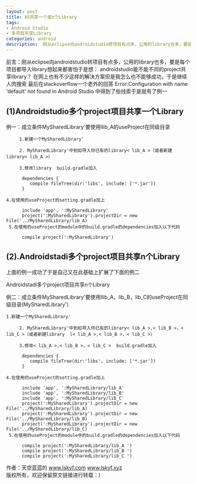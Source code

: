 ```yaml
---
layout: post
title: AS共享一个或n个Library
tags:
- Android Studio
- 多项目共享Library
categories: android
description:  刚从eclipse向androidstudio转项目有点多，公用的library也多，要是每个项目都导入library想起来都害怕于是想： androidstudio能不能不同的project共享library？
---
```

前言：刚从eclipse向androidstudio转项目有点多，公用的library也多，要是每个项目都导入library想起来都害怕于是想： androidstudio能不能不同的project共享library？
在网上也有不少这样的解决方案但是我怎么也不能够成功，于是继续人肉搜索
最后在stackoverflow一个老外的回答
Error:Configuration with name 'default' not found in Android Studio
中得到了些线索于是就有了例一

<!-- more -->
## (1)Androidstudio多个project项目共享一个Library

例一：成立条件MySharedLibrary'要使用llib_A的useProject在同级目录

         1.新建一个MySharedLibrary'

         2. MySharedLibrary'中到如导入你已有的library< lib_A >（或者新建library< lib_A >）

         3.修改library  build.gradle加入

          dependencies {
             compile fileTree(dir:'libs', include: ['*.jar'])
          }

    4.在使用的useProject的setting.gradle加上

          include 'app', ':MySharedLibrary'
          project(':MySharedLibrary').projectDir = new File('../MySharedLibrary/lib_A)
     5.在使用的useProject的module中的build.gradle的dependencies加入以下代码

          compile project(':MySharedLibrary')

## (2).Androidstadi多个project项目共享n个Library

上面的例一成功了于是自己又在此基础上扩展了下面的例二

Androidstadi多个project项目共享n个Library

例二：成立条件MySharedLibrary'要使用llib_A，lib_B，lib_C的useProject在同级目录(MySharedLibrary')

    1.新建一个MySharedLibrary'

         2. MySharedLibrary'中到如导入你已有的library< lib_A >,< lib_B >，< lib_C >（或者新建library  l< lib_A >,< lib_B >，< lib_C >）

         3.修改< lib_A >,< lib_B >，< lib_C >  build.gradle加入

          dependencies {
             compile fileTree(dir:'libs', include: ['*.jar'])
          }

    4.在使用的useProject的setting.gradle加上

          include 'app', ':MySharedLibrary/lib_A'
          include 'app', ':MySharedLibrary/lib_B'
          include 'app', ':MySharedLibrary/lib_C'
          project(':MySharedLibrary').projectDir = new File('../MySharedLibrary/lib_A)
          project(':MySharedLibrary').projectDir = new File('../MySharedLibrary/lib_B)
          project(':MySharedLibrary').projectDir = new File('../MySharedLibrary/lib_C)
     5.在使用的useProject的module中的build.gradle的dependencies加入以下代码

          compile project(':MySharedLibrary/lib_A ')
          compile project(':MySharedLibrary/lib_B ')
          compile project(':MySharedLibrary/lib_C ')

作者：天空蓝蓝的  www.lskyf.com   www.lskyf.xyz  
版权所有，欢迎保留原文链接进行转载：)